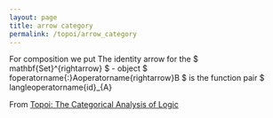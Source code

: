 ```yaml
---
layout: page
title: arrow category
permalink: /topoi/arrow_category
---
```

For composition we put The identity arrow for the $ mathbf{Set}^{rightarrow} $ - object $ foperatorname{:}Aoperatorname{rightarrow}B $ is the function pair $ langleoperatorname{id}_{A}


From [Topoi: The Categorical Analysis of Logic](https://mathgloss.github.io/MathGloss/topoi.html)
